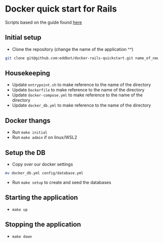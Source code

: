# Docker quick start for Rails

Scripts based on the guide found [here](https://github.com/docker/awesome-compose/tree/master/official-documentation-samples/rails/)

## Initial setup
- Clone the repository (change the name of the application ^^)

```bash
git clone git@github.com:eddbot/docker-rails-quickstart.git name_of_new_rails_app

```

## Housekeeping
- Update `entrypoint.sh` to make reference to the name of the directory
- Update `Dockerfile` to make reference to the name of the directory
- Update `docker-compose.yml` to make reference to the name of the directory
- Update `docker_db.yml` to make reference to the name of the directory

## Docker thangs
- Run `make initial`
- Run `make admin` if on linux/WSL2

## Setup the DB
- Copy over our docker settings
```bash
mv docker_db.yml config/database.yml
```
- Run `make setup` to create and seed the databases

## Starting the application
- `make up`

## Stopping the application
- `make down`
